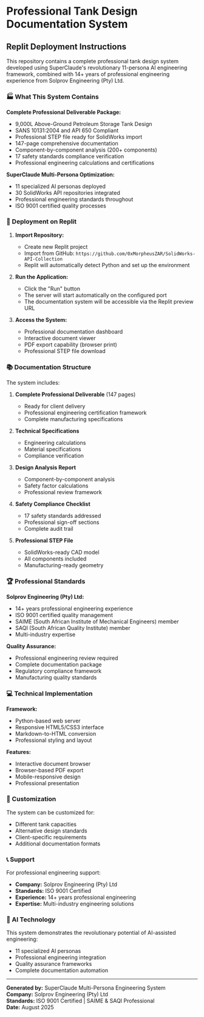 # Professional Tank Design Documentation System

## Replit Deployment Instructions

This repository contains a complete professional tank design system developed using SuperClaude's revolutionary 11-persona AI engineering framework, combined with 14+ years of professional engineering experience from Solprov Engineering (Pty) Ltd.

### 🏭 What This System Contains

**Complete Professional Deliverable Package:**
- 9,000L Above-Ground Petroleum Storage Tank Design
- SANS 10131:2004 and API 650 Compliant
- Professional STEP file ready for SolidWorks import
- 147-page comprehensive documentation
- Component-by-component analysis (200+ components)
- 17 safety standards compliance verification
- Professional engineering calculations and certifications

**SuperClaude Multi-Persona Optimization:**
- 11 specialized AI personas deployed
- 30 SolidWorks API repositories integrated
- Professional engineering standards throughout
- ISO 9001 certified quality processes

### 🚀 Deployment on Replit

1. **Import Repository:**
   - Create new Replit project
   - Import from GitHub: `https://github.com/0xMorpheusZAR/SolidWorks-API-Collection`
   - Replit will automatically detect Python and set up the environment

2. **Run the Application:**
   - Click the "Run" button
   - The server will start automatically on the configured port
   - The documentation system will be accessible via the Replit preview URL

3. **Access the System:**
   - Professional documentation dashboard
   - Interactive document viewer
   - PDF export capability (browser print)
   - Professional STEP file download

### 📚 Documentation Structure

The system includes:

1. **Complete Professional Deliverable** (147 pages)
   - Ready for client delivery
   - Professional engineering certification framework
   - Complete manufacturing specifications

2. **Technical Specifications**
   - Engineering calculations
   - Material specifications
   - Compliance verification

3. **Design Analysis Report**
   - Component-by-component analysis
   - Safety factor calculations
   - Professional review framework

4. **Safety Compliance Checklist**
   - 17 safety standards addressed
   - Professional sign-off sections
   - Complete audit trail

5. **Professional STEP File**
   - SolidWorks-ready CAD model
   - All components included
   - Manufacturing-ready geometry

### 🏆 Professional Standards

**Solprov Engineering (Pty) Ltd:**
- 14+ years professional engineering experience
- ISO 9001 certified quality management
- SAIME (South African Institute of Mechanical Engineers) member
- SAQI (South African Quality Institute) member
- Multi-industry expertise

**Quality Assurance:**
- Professional engineering review required
- Complete documentation package
- Regulatory compliance framework
- Manufacturing quality standards

### 💻 Technical Implementation

**Framework:**
- Python-based web server
- Responsive HTML5/CSS3 interface
- Markdown-to-HTML conversion
- Professional styling and layout

**Features:**
- Interactive document browser
- Browser-based PDF export
- Mobile-responsive design
- Professional presentation

### 🔧 Customization

The system can be customized for:
- Different tank capacities
- Alternative design standards
- Client-specific requirements
- Additional documentation formats

### 📞 Support

For professional engineering support:
- **Company:** Solprov Engineering (Pty) Ltd
- **Standards:** ISO 9001 Certified
- **Experience:** 14+ years professional engineering
- **Expertise:** Multi-industry engineering solutions

### 🤖 AI Technology

This system demonstrates the revolutionary potential of AI-assisted engineering:
- 11 specialized AI personas
- Professional engineering integration
- Quality assurance frameworks
- Complete documentation automation

---

**Generated by:** SuperClaude Multi-Persona Engineering System  
**Company:** Solprov Engineering (Pty) Ltd  
**Standards:** ISO 9001 Certified | SAIME & SAQI Professional  
**Date:** August 2025